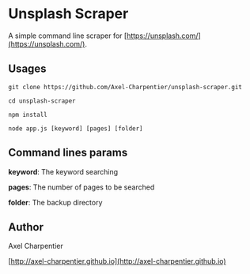 # Unsplash Scraper

A simple command line scraper for [https://unsplash.com/](https://unsplash.com/).

## Usages

	git clone https://github.com/Axel-Charpentier/unsplash-scraper.git

	cd unsplash-scraper

	npm install

	node app.js [keyword] [pages] [folder]

## Command lines params

**keyword**: The keyword searching

**pages**: The number of pages to be searched

**folder**: The backup directory

## Author

Axel Charpentier

[http://axel-charpentier.github.io](http://axel-charpentier.github.io)